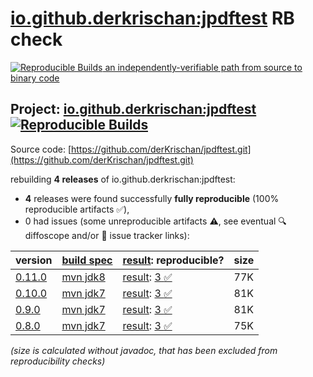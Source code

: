 [io.github.derkrischan:jpdftest](https://central.sonatype.com/artifact/io.github.derkrischan/jpdftest/versions) RB check
=======

[![Reproducible Builds](https://reproducible-builds.org/images/logos/rb.svg) an independently-verifiable path from source to binary code](https://reproducible-builds.org/)

## Project: [io.github.derkrischan:jpdftest](https://central.sonatype.com/artifact/io.github.derkrischan/jpdftest/versions) [![Reproducible Builds](https://img.shields.io/endpoint?url=https://raw.githubusercontent.com/jvm-repo-rebuild/reproducible-central/master/content/io/github/derkrischan/jpdftest/badge.json)](https://github.com/jvm-repo-rebuild/reproducible-central/blob/master/content/io/github/derkrischan/jpdftest/README.md)

Source code: [https://github.com/derKrischan/jpdftest.git](https://github.com/derKrischan/jpdftest.git)

rebuilding **4 releases** of io.github.derkrischan:jpdftest:
- **4** releases were found successfully **fully reproducible** (100% reproducible artifacts :white_check_mark:),
- 0 had issues (some unreproducible artifacts :warning:, see eventual :mag: diffoscope and/or :memo: issue tracker links):

| version | [build spec](/BUILDSPEC.md) | [result](https://reproducible-builds.org/docs/jvm/): reproducible? | size |
| -- | --------- | ------ | -- |
| [0.11.0](https://central.sonatype.com/artifact/io.github.derkrischan/jpdftest/0.11.0/pom) | [mvn jdk8](jpdftest-0.11.0.buildspec) | [result](jpdftest-0.11.0.buildinfo): [3 :white_check_mark: ](jpdftest-0.11.0.buildcompare) | 77K |
| [0.10.0](https://central.sonatype.com/artifact/io.github.derkrischan/jpdftest/0.10.0/pom) | [mvn jdk7](jpdftest-0.10.0.buildspec) | [result](jpdftest-0.10.0.buildinfo): [3 :white_check_mark: ](jpdftest-0.10.0.buildcompare) | 81K |
| [0.9.0](https://central.sonatype.com/artifact/io.github.derkrischan/jpdftest/0.9.0/pom) | [mvn jdk7](jpdftest-0.9.0.buildspec) | [result](jpdftest-0.9.0.buildinfo): [3 :white_check_mark: ](jpdftest-0.9.0.buildcompare) | 81K |
| [0.8.0](https://central.sonatype.com/artifact/io.github.derkrischan/jpdftest/0.8.0/pom) | [mvn jdk7](jpdftest-0.8.0.buildspec) | [result](jpdftest-0.8.0.buildinfo): [3 :white_check_mark: ](jpdftest-0.8.0.buildcompare) | 75K |

<i>(size is calculated without javadoc, that has been excluded from reproducibility checks)</i>
